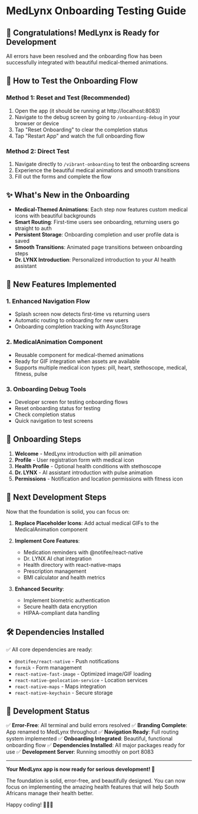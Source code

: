 # MedLynx Onboarding Testing Guide

## 🎉 Congratulations! MedLynx is Ready for Development

All errors have been resolved and the onboarding flow has been successfully integrated with beautiful medical-themed animations.

## 🚀 How to Test the Onboarding Flow

### Method 1: Reset and Test (Recommended)
1. Open the app (it should be running at http://localhost:8083)
2. Navigate to the debug screen by going to `/onboarding-debug` in your browser or device
3. Tap "Reset Onboarding" to clear the completion status
4. Tap "Restart App" and watch the full onboarding flow

### Method 2: Direct Test
1. Navigate directly to `/vibrant-onboarding` to test the onboarding screens
2. Experience the beautiful medical animations and smooth transitions
3. Fill out the forms and complete the flow

## ✨ What's New in the Onboarding

- **Medical-Themed Animations**: Each step now features custom medical icons with beautiful backgrounds
- **Smart Routing**: First-time users see onboarding, returning users go straight to auth
- **Persistent Storage**: Onboarding completion and user profile data is saved
- **Smooth Transitions**: Animated page transitions between onboarding steps
- **Dr. LYNX Introduction**: Personalized introduction to your AI health assistant

## 🔧 New Features Implemented

### 1. Enhanced Navigation Flow
- Splash screen now detects first-time vs returning users
- Automatic routing to onboarding for new users
- Onboarding completion tracking with AsyncStorage

### 2. MedicalAnimation Component
- Reusable component for medical-themed animations
- Ready for GIF integration when assets are available
- Supports multiple medical icon types: pill, heart, stethoscope, medical, fitness, pulse

### 3. Onboarding Debug Tools
- Developer screen for testing onboarding flows
- Reset onboarding status for testing
- Check completion status
- Quick navigation to test screens

## 📱 Onboarding Steps

1. **Welcome** - MedLynx introduction with pill animation
2. **Profile** - User registration form with medical icon
3. **Health Profile** - Optional health conditions with stethoscope
4. **Dr. LYNX** - AI assistant introduction with pulse animation  
5. **Permissions** - Notification and location permissions with fitness icon

## 🎯 Next Development Steps

Now that the foundation is solid, you can focus on:

1. **Replace Placeholder Icons**: Add actual medical GIFs to the MedicalAnimation component
2. **Implement Core Features**: 
   - Medication reminders with @notifee/react-native
   - Dr. LYNX AI chat integration
   - Health directory with react-native-maps
   - Prescription management
   - BMI calculator and health metrics

3. **Enhanced Security**: 
   - Implement biometric authentication
   - Secure health data encryption
   - HIPAA-compliant data handling

## 🛠️ Dependencies Installed

✅ All core dependencies are ready:
- `@notifee/react-native` - Push notifications
- `formik` - Form management
- `react-native-fast-image` - Optimized image/GIF loading
- `react-native-geolocation-service` - Location services
- `react-native-maps` - Maps integration
- `react-native-keychain` - Secure storage

## 💪 Development Status

✅ **Error-Free**: All terminal and build errors resolved
✅ **Branding Complete**: App renamed to MedLynx throughout
✅ **Navigation Ready**: Full routing system implemented
✅ **Onboarding Integrated**: Beautiful, functional onboarding flow
✅ **Dependencies Installed**: All major packages ready for use
✅ **Development Server**: Running smoothly on port 8083

---

**Your MedLynx app is now ready for serious development! 🚀**

The foundation is solid, error-free, and beautifully designed. You can now focus on implementing the amazing health features that will help South Africans manage their health better.

Happy coding! 💊🏥✨

